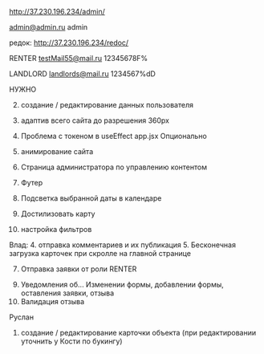 

http://37.230.196.234/admin/

admin@admin.ru
admin

редок: http://37.230.196.234/redoc/


RENTER
testMail55@mail.ru
12345678F%


LANDLORD
landlords@mail.ru
1234567%dD


НУЖНО

2. создание / редактирование данных пользователя
3. адаптив всего сайта до разрешения 360px

11. Проблема с токеном в useEffect app.jsx
Опционально
1. анимирование сайта
2. Страница администратора по управлению контентом
3. Футер
4. Подсветка выбранной даты в календаре
5. Достилизовать карту
6. настройка фильтров

Влад:
4. отправка комментариев и их публикация 
5. Бесконечная загрузка карточек при скролле на главной странице
<!-- 6. Валидация пароля на странице регистрации Минимум 8 символов, буквы и цифры, не похож на почту. Ну и не из 20000 самых популярных паролей. -->
7. Отправка заявки от роли RENTER
<!-- 8. Ограничение на добавление изображений больше 1mb -->
9. Уведомления об... Изменении формы, добавлении формы, оставления заявки, отзыва
10. Валидация отзыва

Руслан
1. создание / редактирование карточки объекта (при редактировании уточнить у Кости по букингу)